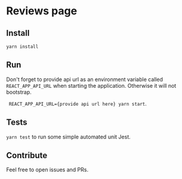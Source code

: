 # Reviews page

## Install

`yarn install`

## Run

Don't forget to provide api url as an environment variable called `REACT_APP_API_URL` when starting the application. Otherwise it will not bootstrap.

` REACT_APP_API_URL={provide api url here} yarn start`.

## Tests

`yarn test` to run some simple automated unit Jest.

## Contribute

Feel free to open issues and PRs.

